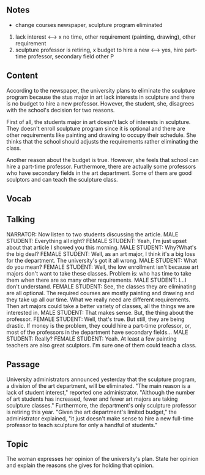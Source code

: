 ## Notes
- change courses newspaper, sculpture program eliminated
1. lack interest <--> x no time, other requirement (painting, drawing), other requirement
2. sculpture professor is retiring, x budget to hire a new <--> yes, hire part-time professor, secondary field other P

## Content
According to the newspaper, the university plans to eliminate the sculpture program because the stus major in art lack interests in sculpture and there is no budget to hire a new professor. However, the student, she, disagrees with the school's decision for two reasons.

First of all, the students major in art doesn't lack of interests in sculpture. They doesn't enroll sculpture program since it is optional and there are other requirements like painting and drawing to occupy their schedule. She thinks that the school should adjusts the requirements rather eliminating the class.

Another reason about the budget is true. However, she feels that school can hire a part-time professor. Furthermore, there are actually some professors who have secondary fields in the art department. Some of them are good sculptors and can teach the sculpture class.

## Vocab

## Talking
NARRATOR: Now listen to two students discussing the article.
MALE STUDENT: Everything all right?
FEMALE STUDENT: Yeah, I'm just upset about that article I showed you this morning.
MALE STUDENT: Why?What's the big deal?
FEMALE STUDENT: Well, as an art major, I think it's a big loss for the department.
The university's got it all wrong.
MALE STUDENT: What do you mean?
FEMALE STUDENT: Well, the low enrollment isn't because art majors don't want to take these classes.
Problem is: who has time to take them when there are so many other requirements.
MALE STUDENT: I...I don't understand.
FEMALE STUDENT: See, the classes they are eliminating are all optional.
The required courses are mostly painting and drawing and they take up all our time.
What we really need are different requirements.
Then art majors could take a better variety of classes, all the things we are interested in.
MALE STUDENT: That makes sense.
But, the thing about the professor.
FEMALE STUDENT: Well, that's true.
But still, they are being drastic.
If money is the problem, they could hire a part-time professor, or, most of the professors in the department have secondary fields...
MALE STUDENT: Really?
FEMALE STUDENT: Yeah.
At least a few painting teachers are also great sculptors.
I'm sure one of them could teach a class.

## Passage
University administrators announced yesterday that the sculpture program, a division of the art department, will be eliminated. "The main reason is a lack of student interest," reported one administrator. "Although the number of art students has increased, fewer and fewer art majors are taking sculpture classes." Furthermore, the department's only sculpture professor is retiring this year. "Given the art department's limited budget," the administrator explained, "it just doesn't make sense to hire a new full-time professor to teach sculpture for only a handful of students."

## Topic
The woman expresses her opinion of the university's plan. State her opinion and explain the reasons she gives for holding that opinion.